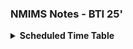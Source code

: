 ### NMIMS Notes - BTI 25'

<div class="page-container">
  <div class="page mobile-computing" data-title="Mobile Computing" data-subtitle="Exploring mobile platforms, protocols & services." data-link="https://rishikeshvadodaria.github.io/mkdocs/mobile-computing-unit%201/"></div>
  
  <div class="page computer-vision" data-title="Computer Vision" data-subtitle="Understanding how machines interpret visual data." data-link="https://rishikeshvadodaria.github.io/mkdocs/computer-vision/"></div>
  
  <div class="page reinforcement-learrning" data-title="Reinforcement Learning" data-subtitle="Training agents via rewards in dynamic environments." data-link="https://rishikeshvadodaria.github.io/mkdocs/RL_Unit1/"></div>
  
  <div class="page rpa" data-title="Robot Processing Activites" data-subtitle="Automating repetitive tasks using software bots." data-link="https://rishikeshvadodaria.github.io/mkdocs/rpa-pad/"></div>
</div>


  <script>
    document.addEventListener('DOMContentLoaded', () => {
      const pages = document.querySelectorAll('.page');
      pages.forEach(page => {
        page.addEventListener('click', (e) => {
          const link = page.getAttribute('data-link');
          console.log('Clicked page with link:', link); // Debug log
          if (link) {
            window.location.href = link;
          } else {
            console.log('No link attribute found for this page');
          }
        });
      });
    });
  </script>


<details>
  <summary><strong>Scheduled Time Table</strong></summary>
  <br>
  <table border="1" cellpadding="10" cellspacing="0">
    <thead>
      <tr>
        <th>Day & Date</th>
        <th>Course</th>
        <th>Time</th>
      </tr>
    </thead>
    <tbody>
      <tr>
        <td><strong>Monday, 28 April, 2025</strong></td>
        <td>Reverse Engineering and Malware Analysis</td>
        <td>2:00 pm - 5:00 pm</td>
      </tr>
      <tr>
        <td><strong>Wednesday, 30 April, 2025</strong></td>
        <td>Robotic Process Automation (Practical)</td>
        <td>10:00 am - 01:00 pm</td>
      </tr>
      <tr>
        <td><strong>Friday, 2 May, 2025</strong></td>
        <td>Information Systems Audit</td>
        <td>10:00 am - 01:00 pm</td>
      </tr>
      <tr>
        <td><strong>Saturday, 3 May, 2025</strong></td>
        <td>Computer Vision</td>
        <td>2:00 pm - 5:00 pm</td>
      </tr>
      <tr>
        <td><strong>Thursday, 8 May, 2025</strong></td>
        <td>Reinforcement Learning (Practical)</td>
        <td>10:00 am - 01:00 pm</td>
      </tr>
      <tr>
        <td><strong>Saturday, 10 May, 2025</strong></td>
        <td>Mobile Computing</td>
        <td>10:00 am - 01:00 pm</td>
      </tr>
      <tr>
        <td><strong>Monday, 12 May, 2025</strong></td>
        <td>Mobile Device Security and Forensics</td>
        <td>10:00 am - 01:00 pm</td>
      </tr>
    </tbody>
  </table>
</details>
